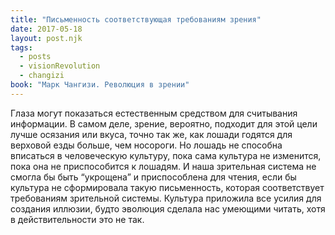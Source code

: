 ```yaml
---
title: "Письменность соответствующая требованиям зрения"
date: 2017-05-18
layout: post.njk
tags:
  - posts
  - visionRevolution
  - changizi
book: "Марк Чангизи. Революция в зрении"
---
```


Глаза могут показаться естественным средством для считывания информации. В самом деле, зрение, вероятно, подходит для этой цели лучше осязания или вкуса, точно так же, как лошади годятся для верховой езды больше, чем носороги. Но лошадь не способна вписаться в человеческую культуру, пока сама культура не изменится, пока она не приспособится к лошадям. И наша зрительная система не смогла бы быть “укрощена” и приспособлена для чтения, если бы культура не сформировала такую письменность, которая соответствует требованиям зрительной системы. Культура приложила все усилия для создания иллюзии, будто эволюция сделала нас умеющими читать, хотя в действительности это не так.
